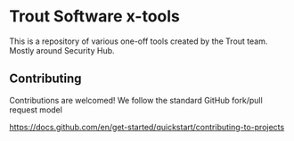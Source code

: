 # Trout Software x-tools

This is a repository of various one-off tools created by the Trout team.
Mostly around Security Hub.

## Contributing

Contributions are welcomed! We follow the standard GitHub fork/pull request model

https://docs.github.com/en/get-started/quickstart/contributing-to-projects
